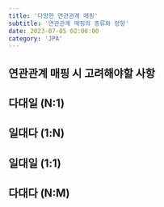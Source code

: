 ```yaml
---
title: '다양한 연관관계 매핑'
subtitle: '연관관계 매핑의 종류와 방향'
date: 2023-07-05 02:00:00
category: 'JPA'
---
```


## 연관관계 매핑 시 고려해야할 사항

## 다대일 (N:1)

## 일대다 (1:N)

## 일대일 (1:1)

## 다대다 (N:M)
